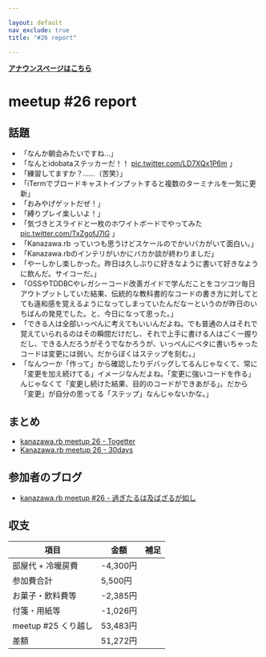 ```yaml
---

layout: default
nav_exclude: true
title: "#26 report"

---
```


<p> <a href="./"><strong>アナウンスページはこちら</strong></a></p>

meetup #26 report
==================

話題
----

-   「なんか朝会みたいですね…」
-   「なんとidobataステッカーだ！！ [pic.twitter.com/LD7XQx1P6m](https://twitter.com/wtnabe/status/520790480859041792/photo/1) 」
-   「練習してますか？……（苦笑）」
-   「iTermでブロードキャストインプットすると複数のターミナルを一気に更新」
-   「おみやげゲットだぜ！」
-   「縛りプレイ楽しいよ！」
-   「気づきとスライドと一枚のホワイトボードでやってみた [pic.twitter.com/TxZgofJ7lG](https://twitter.com/wtnabe/status/520845845164351488/photo/1) 」
-   「Kanazawa.rb っていつも思うけどスケールのでかいバカがいて面白い。」
-   「Kanazawa.rbのインテリがいかにバカか談が終わりましだ」
-   「やーしかし楽しかった。昨日は久しぶりに好きなように書いて好きなように飲んだ。サイコーだ。」
-   「OSSやTDDBCやレガシーコード改善ガイドで学んだことをコツコツ毎日アウトプットしていた結果、伝統的な教科書的なコードの書き方に対してとても違和感を覚えるようになってしまっていたんだなーというのが昨日のいちばんの発見でした。と、今日になって思った。」
-   「できる人は全部いっぺんに考えてもいいんだよね。でも普通の人はそれで覚えていられるのはその瞬間だけだし、それで上手に書ける人はごく一握りだし、できる人だろうがそうでなかろうが、いっぺんにベタに書いちゃったコードは変更には弱い。だからぼくはステップを刻む。」
-   「なんつーか「作って」から確認したりデバッグしてるんじゃなくて、常に「変更を加え続けてる」イメージなんだよね。「変更に強いコードを作る」んじゃなくて「変更し続けた結果、目的のコードができあがる」。だから「変更」が自分の思ってる「ステップ」なんじゃないかな。」

まとめ
------

-   [kanazawa.rb meetup 26 - Togetter](http://togetter.com/li/730838)
-   [Kanazawa.rb meetup 26 - 30days](http://30d.jp/kzrb/16)

参加者のブログ
--------------

-   [kanazawa.rb meetup #26 - 過ぎたるは及ばざるが如し](http://cotton-desu.hatenablog.com/entry/2014/10/13/183918)

収支
----

 | 項目                   | 金額       | 補足   |
 | ---------------------- | ---------- | ------ |
 | 部屋代 + 冷暖房費      | -4,300円   |        |
 | 参加費合計             | 5,500円    |        |
 | お菓子・飲料費等       | -2,385円   |        |
 | 付箋・用紙等           | -1,026円   |        |
 | meetup #25 くり越し    | 53,483円   |        |
 | 差額                   | 51,272円   |        |



